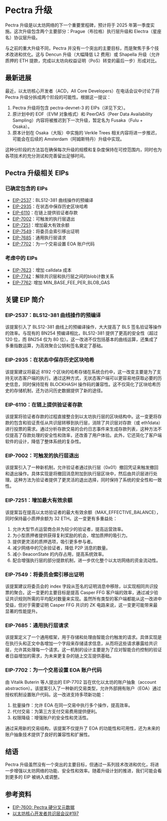 # Pectra 升级

Pectra 升级是以太坊网络的下一个重要里程碑，预计将于 2025 年第一季度实施。这次升级包含两个主要部分：Prague（布拉格）执行层升级和 Electra（星座名）协议层升级。

与之前的重大升级不同，Pectra 并没有一个突出的主要目标，而是聚焦于多个技术改进和优化。这与 Dencun 升级（大幅降低 L2 费用）或 Shapella 升级（允许质押的 ETH 提款，完成以太坊向权益证明（PoS）转变的最后一步）形成对比。

## 最新进展

最近，以太坊核心开发者（ACD，All Core Developers）在电话会议中讨论了将 Pectra 升级分拆成两个阶段的可能性。根据这一提议：

1. Pectra 升级将包含 pectra-devnet-3 的 EIPs（详见下文）。
2. 原计划中的 EOF（EVM 对象格式）和 PeerDAS（Peer Data Availability Sampling）内容将被推迟到下一次升级，暂定名为 Fusaka（Fulu + Osaka）。
3. 原本计划在 Osaka（大阪）中实施的 Verkle Trees 相关内容将进一步推迟，可能会在后续的 Amsterdam（阿姆斯特丹）升级中实现。

这种分阶段的方法旨在确保每次升级的规模和复杂度保持在可控范围内，同时也为各项技术的充分测试和完善留出足够时间。

## Pectra 升级相关 EIPs

### 已确定包含的 EIPs

- [EIP-2537](https://eips.ethereum.org/EIPS/eip-2537)：BLS12-381 曲线操作的预编译
- [EIP-2935](https://eips.ethereum.org/EIPS/eip-2935)：在状态中保存历史区块哈希
- [EIP-6110](https://eips.ethereum.org/EIPS/eip-6110)：在链上提供验证者存款
- [EIP-7002](https://eips.ethereum.org/EIPS/eip-7002)：可触发的执行层退出
- [EIP-7251](https://eips.ethereum.org/EIPS/eip-7251)：增加最大有效余额
- [EIP-7549](https://eips.ethereum.org/EIPS/eip-7549)：将委员会索引移出证明
- [EIP-7685](https://eips.ethereum.org/EIPS/eip-7685)：通用执行层请求
- [EIP-7702](https://eips.ethereum.org/EIPS/eip-7702)：为一个交易设置 EOA 账户代码

### 考虑中的 EIPs

- [EIP-7623](https://eips.ethereum.org/EIPS/eip-7623)：增加 calldata 成本
- [EIP-7742](https://eips.ethereum.org/EIPS/eip-7742)：解除共识层和执行层之间的blob计数关系
- [EIP-7762](https://eips.ethereum.org/EIPS/eip-7762.md): 增加 MIN_BASE_FEE_PER_BLOB_GAS 

## 关键 EIP 简介

### EIP-2537：BLS12-381 曲线操作的预编译

该提案引入了 BLS12-381 曲线上的预编译操作，大大提高了 BLS 签名验证等操作的效率。与现有的 BN254 预编译相比，BLS12-381 提供了更高的安全性（超过 120 位，而 BN254 仅为 80 位）。这一改进不仅包括基本的曲线运算，还集成了多重指数运算，为高效聚合公钥和签名奠定了基础。

### EIP-2935：在状态中保存历史区块哈希

该提案建议将最近 8192 个区块的哈希存储在系统合约中，这一改变主要是为了支持无状态客户端的执行。通过这种方式，无状态客户端可以更容易地获取必要的历史信息，同时保持现有 BLOCKHASH 操作码的兼容性。这不仅简化了区块哈希历史的存储机制，还为访问历史数据提供了新的途径。

### EIP-6110：在链上提供验证者存款

该提案将验证者存款的过程直接整合到以太坊执行层的区块结构中。这一变更将存款的包含和验证责任从共识层转移到执行层，消除了共识层对存款（或 eth1data）进行投票的需求。通过分析存款交易的合约日志事件来生成存款列表，这种方法不仅提高了存款处理的安全性和效率，还改善了用户体验。此外，它还简化了客户端软件的设计，降低了整体系统的复杂性。

### EIP-7002：可触发的执行层退出

该提案引入了一种新机制，允许验证者通过执行层（0x01）撤回凭证来触发撤回和退出操作。具体实现是将撤回消息附加到执行层区块中，然后由共识层进行处理。这种方法为验证者提供了更灵活的退出选择，同时保持了系统的安全性和一致性。

### EIP-7251：增加最大有效余额

该提案旨在提高以太坊验证者的最大有效余额（MAX_EFFECTIVE_BALANCE），同时保持最小质押余额为 32 ETH。这一变更有多重益处：

1. 允许大型节点运营商合并为较少的验证者，提高运营效率。
2. 为小型质押者提供获得复利奖励的机会，增加质押的吸引力。
3. 提供更灵活的质押选项，吸引更多参与者。
4. 减少网络中的冗余验证者，降低 P2P 消息的数量。
5. 减小 BeaconState 的内存占用，提高系统效率。
6. 配合增强执行层的部分提款机制，进一步优化整个以太坊网络的资金流动性。

### EIP-7549：将委员会索引移出证明

该提案建议将委员会的 index 字段从签名的证明消息中移除，以实现相同共识投票的聚合。这一变更的主要目标是提高 Casper FFG 客户端的效率，通过减少验证共识规则所需的平均配对数量来实现。虽然所有类型的客户端都能从这一改进中受益，但对于需要证明 Casper FFG 共识的 ZK 电路来说，这一变更可能带来最显著的性能提升。

### EIP-7685：通用执行层请求

该提案定义了一个通用框架，用于存储和处理由智能合约触发的请求。具体实现是在执行头和正文中各增加一个字段来存储请求信息，从而将这些请求暴露给共识层，允许其处理每一个请求。这一机制的设计主要是为了应对智能合约控制的验证者日益增加的需求，为未来更复杂的链上交互提供基础。

### EIP-7702：为一个交易设置 EOA 账户代码

由 Vitalik Buterin 等人提出的 EIP-7702 旨在优化以太坊的账户抽象（account abstraction）。该提案引入了一种新的交易类型，允许外部拥有账户（EOA）通过授权机制设置账户代码。这一改进支持多项新功能：

1. 批量操作：允许 EOA 在同一交易中执行多个操作，提高效率。
2. 代付交易：为第三方支付交易费用提供便利。
3. 权限降级：增强账户的安全性和灵活性。

通过采用新的交易结构，该提案不仅提升了 EOA 的功能性和可用性，还为未来的账户抽象技术提供了良好的兼容性和扩展性。

## 结语

Pectra 升级虽然没有一个突出的主要目标，但通过一系列技术改进和优化，将进一步增强以太坊网络的功能、安全性和效率。随着升级计划的推进，我们可能会看到更多的 EIP 被纳入或调整。

## 参考资料

- [EIP-7600: Pectra 硬分叉元数据](https://eips.ethereum.org/EIPS/eip-7600)
- [以太坊核心开发者共识层会议#197](https://www.galaxy.com/insights/research/ethereum-all-core-developers-execution-call-197/)